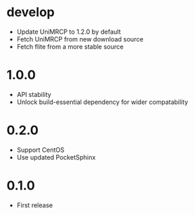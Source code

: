 # develop
  * Update UniMRCP to 1.2.0 by default
  * Fetch UniMRCP from new download source
  * Fetch flite from a more stable source

# 1.0.0
  * API stability
  * Unlock build-essential dependency for wider compatability

# 0.2.0
  * Support CentOS
  * Use updated PocketSphinx

# 0.1.0
  * First release
